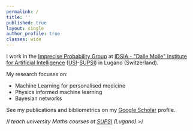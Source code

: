 ```yaml
---
permalink: /
title: ''
published: true
layout: single
author_profile: true
classes: wide
---
```

I work in the [Imprecise Probability Group](https://www.ipg.idsia.ch) at [IDSIA - "Dalle Molle" Institute for Artificial Intelligence](https://www.idsia.ch) ([USI](https://www.usi.ch)-[SUPSI](https://www.supsi.ch)) in Lugano (Switzerland).

My research focuses on:
- Machine Learning for personalised medicine
- Physics informed machine learning 
- Bayesian networks

See my publications and bibliometrics on my [Google Scholar](http://scholar.google.ch/citations?user=8WSDwpUAAAAJ) profile.

/*I teach university Maths courses at [SUPSI](https://www.supsi.ch) (Lugano).>*/
